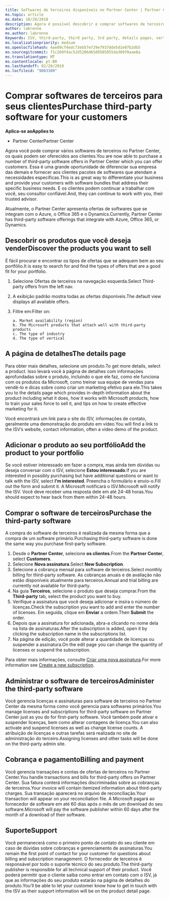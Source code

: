 ```yaml
---
title: Softwares de terceiros disponíveis no Partner Center | Partner Center
ms.topic: article
ms.date: 10/29/2018
description: Agora é possível descobrir e comprar softwares de terceiros para adicionar ao portfólio que você oferece aos clientes.
author: labrenne
ms.author: labrenne
Keywords: ISV, third-party, third party, 3rd party, details pages, vertical software, software publisher
ms.localizationpriority: medium
ms.openlocfilehash: 4ae09cf4edc73eb57e729e7937dde5d1e07b2db5
ms.sourcegitcommit: f1c269f4ac52d5206d65d9585855da309f0aae8a
ms.translationtype: MT
ms.contentlocale: pt-BR
ms.lasthandoff: 02/20/2019
ms.locfileid: "9083389"
---
```

# <a name="purchase-third-party-software-for-your-customers"></a><span data-ttu-id="bf866-103">Comprar softwares de terceiros para seus clientes</span><span class="sxs-lookup"><span data-stu-id="bf866-103">Purchase third-party software for your customers</span></span>

**<span data-ttu-id="bf866-104">Aplica-se ao</span><span class="sxs-lookup"><span data-stu-id="bf866-104">Applies to</span></span>** 

- <span data-ttu-id="bf866-105">Partner Center</span><span class="sxs-lookup"><span data-stu-id="bf866-105">Partner Center</span></span>


<span data-ttu-id="bf866-106">Agora você pode comprar vários softwares de terceiros no Partner Center, os quais podem ser oferecidos aos clientes.</span><span class="sxs-lookup"><span data-stu-id="bf866-106">You are now able to purchase a number of third-party software offers in Partner Center which you can offer customers.</span></span> <span data-ttu-id="bf866-107">Essa é uma grande oportunidade de diferenciar sua empresa das demais e fornecer aos clientes pacotes de softwares que atendam a necessidades específicas.</span><span class="sxs-lookup"><span data-stu-id="bf866-107">This is as great way to differentiate your business and provide your customers with software bundles that address their specific business needs.</span></span> <span data-ttu-id="bf866-108">E os clientes podem continuar a trabalhar com você, seu consultor confiável.</span><span class="sxs-lookup"><span data-stu-id="bf866-108">And, they can continue to work with you, their trusted advisor.</span></span>

<span data-ttu-id="bf866-109">Atualmente, o Partner Center apresenta ofertas de softwares que se integram com o Azure, o Office 365 e o Dynamics.</span><span class="sxs-lookup"><span data-stu-id="bf866-109">Currently, Partner Center has third-party software offerings that integrate with Azure, Office 365, or Dynamics.</span></span>

## <a name="discover-the-products-you-want-to-sell"></a><span data-ttu-id="bf866-110">Descobrir os produtos que você deseja vender</span><span class="sxs-lookup"><span data-stu-id="bf866-110">Discover the products you want to sell</span></span>

<span data-ttu-id="bf866-111">É fácil procurar e encontrar os tipos de ofertas que se adequem bem ao seu portfólio.</span><span class="sxs-lookup"><span data-stu-id="bf866-111">It is easy to search for and find the types of offers that are a good fit for your portfolio.</span></span> 
1.  <span data-ttu-id="bf866-112">Selecione Ofertas de terceiros na navegação esquerda.</span><span class="sxs-lookup"><span data-stu-id="bf866-112">Select Third-party offers from the left nav.</span></span> 
2.  <span data-ttu-id="bf866-113">A exibição padrão mostra todas as ofertas disponíveis.</span><span class="sxs-lookup"><span data-stu-id="bf866-113">The default view displays all available offers.</span></span> 
3.  <span data-ttu-id="bf866-114">Filtre em:</span><span class="sxs-lookup"><span data-stu-id="bf866-114">Filter on:</span></span>

        a. Market availability (region) 
        b. The Microsoft products that attach well with third-party products  
        c. The type of industry 
        d. The type of vertical 

## <a name="the-details-page"></a><span data-ttu-id="bf866-115">A página de detalhes</span><span class="sxs-lookup"><span data-stu-id="bf866-115">The details page</span></span>

<span data-ttu-id="bf866-116">Para obter mais detalhes, selecione um produto.</span><span class="sxs-lookup"><span data-stu-id="bf866-116">To get more details, select a product.</span></span> <span data-ttu-id="bf866-117">Isso levará você à página de detalhes com informações aprofundadas sobre o produto, incluindo o que ele faz, como ele funciona com os produtos da Microsoft, como treinar sua equipe de vendas para vendê-lo e dicas sobre como criar um marketing efetivo para ele.</span><span class="sxs-lookup"><span data-stu-id="bf866-117">This takes you to the details page which provides in-depth information about the product including what it does, how it works with Microsoft products, how to train your sales force to sell it, and tips on how to create effective marketing for it.</span></span> 

<span data-ttu-id="bf866-118">Você encontrará um link para o site do ISV, informações de contato, geralmente uma demonstração do produto em vídeo.</span><span class="sxs-lookup"><span data-stu-id="bf866-118">You will find a link to the ISV’s website, contact information, often a video demo of the product.</span></span> 

## <a name="add-the-product-to-your-portfolio"></a><span data-ttu-id="bf866-119">Adicionar o produto ao seu portfólio</span><span class="sxs-lookup"><span data-stu-id="bf866-119">Add the product to your portfolio</span></span>

<span data-ttu-id="bf866-120">Se você estiver interessado em fazer a compra, mas ainda tem dúvidas ou deseja conversar com o ISV, selecione **Estou interessado**.</span><span class="sxs-lookup"><span data-stu-id="bf866-120">If you are interested in possibly purchasing but have additional questions or want to talk with the ISV, select **I’m interested**.</span></span> <span data-ttu-id="bf866-121">Preencha o formulário e envio-o.</span><span class="sxs-lookup"><span data-stu-id="bf866-121">Fill out the form and submit it.</span></span> <span data-ttu-id="bf866-122">A Microsoft notificará o ISV.</span><span class="sxs-lookup"><span data-stu-id="bf866-122">Microsoft will notify the ISV.</span></span> <span data-ttu-id="bf866-123">Você deve receber uma resposta dele em até 24-48 horas.</span><span class="sxs-lookup"><span data-stu-id="bf866-123">You should expect to hear back from them within 24-48 hours.</span></span> 

## <a name="purchase-the-third-party-software"></a><span data-ttu-id="bf866-124">Comprar o software de terceiros</span><span class="sxs-lookup"><span data-stu-id="bf866-124">Purchase the third-party software</span></span>

<span data-ttu-id="bf866-125">A compra do software de terceiros é realizada da mesma forma que a compra de um software primário.</span><span class="sxs-lookup"><span data-stu-id="bf866-125">Purchasing third-party software is done the same way you purchase first-party software.</span></span> 

1.  <span data-ttu-id="bf866-126">Desde o **Partner Center**, selecione **os clientes**.</span><span class="sxs-lookup"><span data-stu-id="bf866-126">From the **Partner Center**, select **Customers**.</span></span>
2.  <span data-ttu-id="bf866-127">Selecione **Nova assinatura**.</span><span class="sxs-lookup"><span data-stu-id="bf866-127">Select **New Subscription**.</span></span>
3.  <span data-ttu-id="bf866-128">Selecione a cobrança mensal para software de terceiros.</span><span class="sxs-lookup"><span data-stu-id="bf866-128">Select monthly billing for third-party software.</span></span> <span data-ttu-id="bf866-129">As cobranças anuais e de avaliação não estão disponíveis atualmente para terceiros.</span><span class="sxs-lookup"><span data-stu-id="bf866-129">Annual and trial billing are currently not available for third-party.</span></span>
4.  <span data-ttu-id="bf866-130">Na guia **Terceiros**, selecione o produto que deseja comprar.</span><span class="sxs-lookup"><span data-stu-id="bf866-130">From the **Third-party** tab, select the product you want to buy.</span></span>
5.  <span data-ttu-id="bf866-131">Verifique a assinatura que você deseja adicionar e insira o número de licenças.</span><span class="sxs-lookup"><span data-stu-id="bf866-131">Check the subscription you want to add and enter the number of licenses.</span></span> <span data-ttu-id="bf866-132">Em seguida, clique em **Enviar** a ordem.</span><span class="sxs-lookup"><span data-stu-id="bf866-132">Then **Submit** the order.</span></span>
6.  <span data-ttu-id="bf866-133">Depois que a assinatura for adicionada, abra-a clicando no nome dela na lista de assinaturas.</span><span class="sxs-lookup"><span data-stu-id="bf866-133">After the subscription is added, open it by clicking the subscription name in the subscriptions list.</span></span> 
7.  <span data-ttu-id="bf866-134">Na página de edição, você pode alterar a quantidade de licenças ou suspender a assinatura.</span><span class="sxs-lookup"><span data-stu-id="bf866-134">On the edit page you can change the quantity of licenses or suspend the subscription.</span></span>

<span data-ttu-id="bf866-135">Para obter mais informações, consulte [Criar uma nova assinatura](create-a-new-subscription.md).</span><span class="sxs-lookup"><span data-stu-id="bf866-135">For more information see [Create a new subscription](create-a-new-subscription.md).</span></span>

## <a name="administer-the-third-party-software"></a><span data-ttu-id="bf866-136">Administrar o software de terceiros</span><span class="sxs-lookup"><span data-stu-id="bf866-136">Administer the third-party software</span></span>

<span data-ttu-id="bf866-137">Você gerencia licenças e assinaturas para software de terceiros no Partner Center da mesma forma como você gerencia para softwares primários.</span><span class="sxs-lookup"><span data-stu-id="bf866-137">You manage licenses and subscriptions for third-party software on Partner Center just as you do for first-party software.</span></span> <span data-ttu-id="bf866-138">Você também pode ativar e suspender licenças, bem como alterar contagens de licença.</span><span class="sxs-lookup"><span data-stu-id="bf866-138">You can also activate and suspend licenses as well as change license counts.</span></span> <span data-ttu-id="bf866-139">A atribuição de licenças e outras tarefas será realizada no site de administração do terceiro.</span><span class="sxs-lookup"><span data-stu-id="bf866-139">Assigning licenses and other tasks will be done on the third-party admin site.</span></span>

## <a name="billing-and-payment"></a><span data-ttu-id="bf866-140">Cobrança e pagamento</span><span class="sxs-lookup"><span data-stu-id="bf866-140">Billing and payment</span></span>

<span data-ttu-id="bf866-141">Você gerencia transações e contas de ofertas de terceiros no Partner Center.</span><span class="sxs-lookup"><span data-stu-id="bf866-141">You handle transactions and bills for third-party offers on Partner Center.</span></span> <span data-ttu-id="bf866-142">Sua fatura conterá informações discriminadas sobre as cobranças de terceiros.</span><span class="sxs-lookup"><span data-stu-id="bf866-142">Your invoice will contain itemized information about third-party charges.</span></span> <span data-ttu-id="bf866-143">Sua transação aparecerá no arquivo de reconciliação.</span><span class="sxs-lookup"><span data-stu-id="bf866-143">Your transaction will appear on your reconciliation file.</span></span> <span data-ttu-id="bf866-144">A Microsoft pagará ao fornecedor de software em até 60 dias após o mês de um download do seu software.</span><span class="sxs-lookup"><span data-stu-id="bf866-144">Microsoft will pay the software publisher within 60 days after the month of a download of their software.</span></span> 

## <a name="support"></a><span data-ttu-id="bf866-145">Suporte</span><span class="sxs-lookup"><span data-stu-id="bf866-145">Support</span></span>

<span data-ttu-id="bf866-146">Você permanecerá como o primeiro ponto de contato do seu cliente em caso de dúvidas sobre cobranças e gerenciamento de assinaturas.</span><span class="sxs-lookup"><span data-stu-id="bf866-146">You remain the first point of contact for your customer for questions about billing and subscription management.</span></span> <span data-ttu-id="bf866-147">O fornecedor de terceiros é responsável por todo o suporte técnico do seu produto.</span><span class="sxs-lookup"><span data-stu-id="bf866-147">The third-party publisher is responsible for all technical support of their product.</span></span> <span data-ttu-id="bf866-148">Você poderá permitir que o cliente saiba como entrar em contato com o ISV, já que as informações do seu produto estarão na página de detalhes do produto.</span><span class="sxs-lookup"><span data-stu-id="bf866-148">You’ll be able to let your customer know how to get in touch with the ISV as their support information will be on the product detail page.</span></span>

